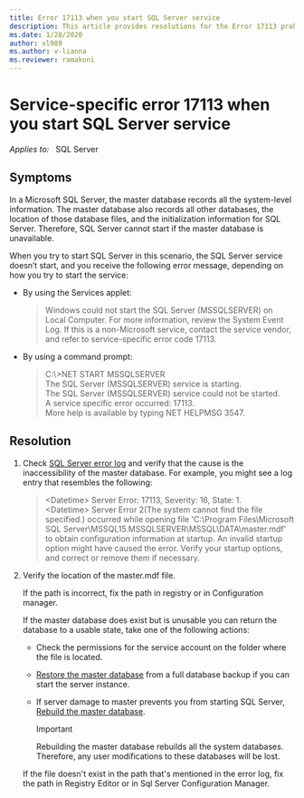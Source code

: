 ```yaml
---
title: Error 17113 when you start SQL Server service
description: This article provides resolutions for the Error 17113 problem that occurs when you start SQL Server service.
ms.date: 1/28/2020
author: xl989
ms.author: v-lianna
ms.reviewer: ramakoni
---
```


# Service-specific error 17113 when you start SQL Server service

_Applies to:_ &nbsp; SQL Server

## Symptoms

In a Microsoft SQL Server, the master database records all the system-level information. The master database also records all other databases, the location of those database files, and the initialization information for SQL Server. Therefore, SQL Server cannot start if the master database is unavailable.

When you try to start SQL Server in this scenario, the SQL Server service doesn’t start, and you receive the following error message, depending on how you try to start the service:

- By using the Services applet:

    > Windows could not start the SQL Server (MSSQLSERVER) on Local Computer. For more information, review the System Event Log. If this is a non-Microsoft service, contact the service vendor, and refer to service-specific error code 17113.

- By using a command prompt:

    > C:\\>NET START MSSQLSERVER  
    The SQL Server (MSSQLSERVER) service is starting.  
    The SQL Server (MSSQLSERVER) service could not be started.  
    A service specific error occurred: 17113.  
    More help is available by typing NET HELPMSG 3547.

## Resolution

1. Check [SQL Server error log](https://docs.microsoft.com/sql/tools/configuration-manager/viewing-the-sql-server-error-log) and verify that the cause is the inaccessibility of the master database. For example, you might see a log entry that resembles the following:

    > \<Datetime> Server      Error: 17113, Severity: 16, State: 1.  
    \<Datetime> Server      Error 2(The system cannot find the file specified.) occurred while opening file 'C:\Program Files\Microsoft SQL Server\MSSQL15.MSSQLSERVER\MSSQL\DATA\master.mdf' to obtain configuration information at startup. An invalid startup option might have caused the error. Verify your startup options, and correct or remove them if necessary.

2. Verify the location of the master.mdf file.

    If the path is incorrect, fix the path in registry or in Configuration manager.

    If the master database does exist but is unusable you can return the database to a usable state, take one of the following actions:

    - Check the permissions for the service account on the folder where the file is located.
    - [Restore the master database](/sql/relational-databases/backup-restore/restore-the-master-database-transact-sql) from a full database backup if you can start the server instance.
    - If server damage to master prevents you from starting SQL Server, [Rebuild the master database](/sql/relational-databases/databases/rebuild-system-databases).

        > [!IMPORTANT]
        > Rebuilding the master database rebuilds all the system databases. Therefore, any user modifications to these databases will be lost.

    If the file doesn't exist in the path that's mentioned in the error log, fix the path in Registry Editor or in Sql Server Configuration Manager.
